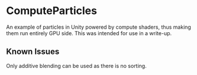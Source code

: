 # ComputeParticles

An example of particles in Unity powered by compute shaders, thus making them run entirely GPU side. This was intended for use in a write-up.

## Known Issues

Only additive blending can be used as there is no sorting.
